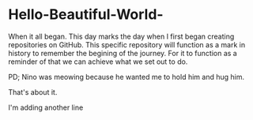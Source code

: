# Hello-Beautiful-World-
When it all began.
This day marks the day when I first began creating repositories on GitHub. This specific repository will function as a mark in history to remember the begining of the journey. For it to function as a reminder of that we can achieve what we set out to do.

PD; Nino was meowing because he wanted me to hold him and hug him.


That's about it.

I'm adding another line